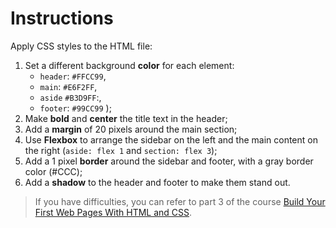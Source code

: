 # Instructions

Apply CSS styles to the HTML file:

1. Set a different background **color** for each element:
   - `header`: `#FFCC99`,
   - `main`: `#E6F2FF`,
   - `aside` `#B3D9FF`:,
   - `footer`: `#99CC99` );
2. Make **bold** and **center** the title text in the header;
3. Add a **margin** of 20 pixels around the main section;
4. Use **Flexbox** to arrange the sidebar on the left and the main content on the right (`aside: flex 1` and `section: flex 3`);
5. Add a 1 pixel **border** around the sidebar and footer, with a gray border color (#CCC);
6. Add a **shadow** to the header and footer to make them stand out.

> If you have difficulties, you can refer to part 3 of the course [Build Your First Web Pages With HTML and CSS](https://openclassrooms.com/fr/courses/5265446-build-your-first-web-pages-with-html-and-css/5268106-create-general-page-structure).
